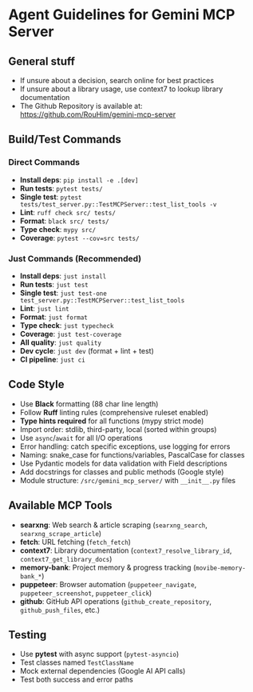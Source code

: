 # Agent Guidelines for Gemini MCP Server

## General stuff
- If unsure about a decision, search online for best practices
- If unsure about a library usage, use context7 to lookup library documentation
- The Github Repository is available at: https://github.com/RouHim/gemini-mcp-server

## Build/Test Commands
### Direct Commands
- **Install deps**: `pip install -e .[dev]`
- **Run tests**: `pytest tests/` 
- **Single test**: `pytest tests/test_server.py::TestMCPServer::test_list_tools -v`
- **Lint**: `ruff check src/ tests/` 
- **Format**: `black src/ tests/`
- **Type check**: `mypy src/`
- **Coverage**: `pytest --cov=src tests/`

### Just Commands (Recommended)
- **Install deps**: `just install`
- **Run tests**: `just test`
- **Single test**: `just test-one test_server.py::TestMCPServer::test_list_tools`
- **Lint**: `just lint`
- **Format**: `just format`
- **Type check**: `just typecheck`
- **Coverage**: `just test-coverage`
- **All quality**: `just quality`
- **Dev cycle**: `just dev` (format + lint + test)
- **CI pipeline**: `just ci`

## Code Style
- Use **Black** formatting (88 char line length)
- Follow **Ruff** linting rules (comprehensive ruleset enabled)
- **Type hints required** for all functions (mypy strict mode)
- Import order: stdlib, third-party, local (sorted within groups)
- Use `async`/`await` for all I/O operations
- Error handling: catch specific exceptions, use logging for errors
- Naming: snake_case for functions/variables, PascalCase for classes
- Use Pydantic models for data validation with Field descriptions
- Add docstrings for classes and public methods (Google style)
- Module structure: `/src/gemini_mcp_server/` with `__init__.py` files

## Available MCP Tools
- **searxng**: Web search & article scraping (`searxng_search`, `searxng_scrape_article`)
- **fetch**: URL fetching (`fetch_fetch`)
- **context7**: Library documentation (`context7_resolve_library_id`, `context7_get_library_docs`)
- **memory-bank**: Project memory & progress tracking (`movibe-memory-bank_*`)
- **puppeteer**: Browser automation (`puppeteer_navigate`, `puppeteer_screenshot`, `puppeteer_click`)
- **github**: GitHub API operations (`github_create_repository`, `github_push_files`, etc.)

## Testing
- Use **pytest** with async support (`pytest-asyncio`)
- Test classes named `TestClassName`
- Mock external dependencies (Google AI API calls)
- Test both success and error paths